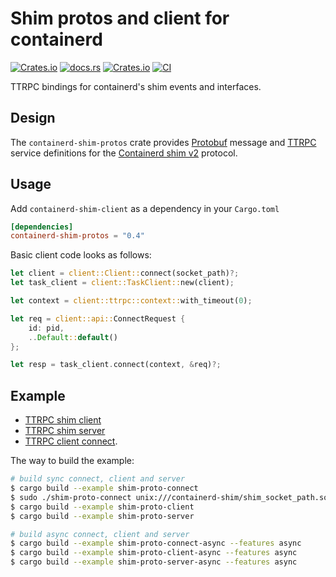 # Shim protos and client for containerd

[![Crates.io](https://img.shields.io/crates/v/containerd-shim-protos)](https://crates.io/crates/containerd-shim-protos)
[![docs.rs](https://img.shields.io/docsrs/containerd-shim-protos)](https://docs.rs/containerd-shim-protos/latest/containerd_shim_protos/)
[![Crates.io](https://img.shields.io/crates/l/containerd-shim-protos)](https://github.com/containerd/rust-extensions/blob/main/LICENSE)
[![CI](https://github.com/containerd/rust-extensions/actions/workflows/ci.yml/badge.svg?branch=main)](https://github.com/containerd/rust-extensions/actions/workflows/ci.yml)

TTRPC bindings for containerd's shim events and interfaces.

## Design

The `containerd-shim-protos` crate provides [Protobuf](https://github.com/protocolbuffers/protobuf.git) message
and [TTRPC](https://github.com/containerd/ttrpc.git) service definitions for the
[Containerd shim v2](https://github.com/containerd/containerd/blob/main/api/runtime/task/v2/shim.proto) protocol.

## Usage
Add `containerd-shim-client` as a dependency in your `Cargo.toml`

```toml
[dependencies]
containerd-shim-protos = "0.4"
```

Basic client code looks as follows:

```rust
let client = client::Client::connect(socket_path)?;
let task_client = client::TaskClient::new(client);

let context = client::ttrpc::context::with_timeout(0);

let req = client::api::ConnectRequest {
    id: pid,
    ..Default::default()
};

let resp = task_client.connect(context, &req)?;
```

## Example

- [TTRPC shim client](./examples/ttrpc-client.rs)
- [TTRPC shim server](./examples/ttrpc-server.rs)
- [TTRPC client connect](./examples/connect.rs).

The way to build the example:
```bash
# build sync connect, client and server
$ cargo build --example shim-proto-connect
$ sudo ./shim-proto-connect unix:///containerd-shim/shim_socket_path.sock
$ cargo build --example shim-proto-client
$ cargo build --example shim-proto-server

# build async connect, client and server
$ cargo build --example shim-proto-connect-async --features async
$ cargo build --example shim-proto-client-async --features async
$ cargo build --example shim-proto-server-async --features async
```
